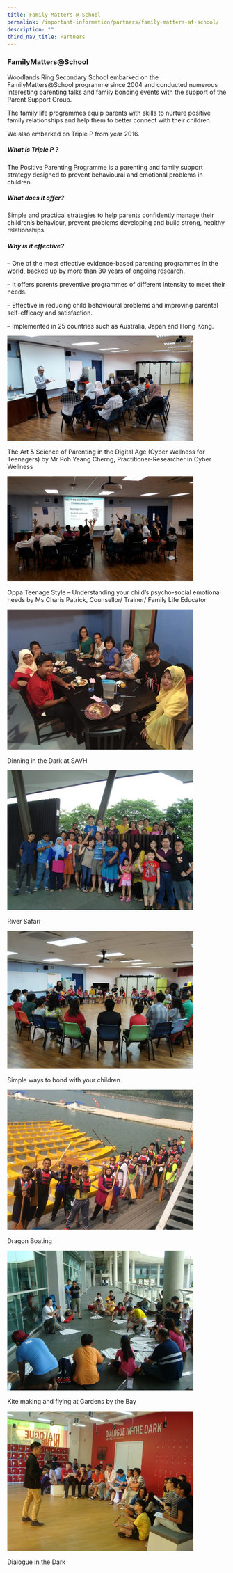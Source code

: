```yaml
---
title: Family Matters @ School
permalink: /important-information/partners/family-matters-at-school/
description: ""
third_nav_title: Partners
---
```

### **FamilyMatters@School**
Woodlands Ring Secondary School embarked on the FamilyMatters@School programme since 2004 and conducted numerous interesting parenting talks and family bonding events with the support of the Parent Support Group.

The family life programmes equip parents with skills to nurture positive family relationships and help them to better connect with their children.

We also embarked on Triple P from year 2016.

##### **What is Triple P ?**

The Positive Parenting Programme is a parenting and family support strategy designed to prevent behavioural and emotional problems in children.

##### **What does it offer?**

Simple and practical strategies to help parents confidently manage their children’s behaviour, prevent problems developing and build strong, healthy relationships.

##### **Why is it effective?**

– One of the most effective evidence-based parenting programmes in the world, backed up by more than 30 years of ongoing research.

– It offers parents preventive programmes of different intensity to meet their needs.

– Effective in reducing child behavioural problems and improving parental self-efficacy and satisfaction.

– Implemented in 25 countries such as Australia, Japan and Hong Kong.

<img style="width:85%" src="/images/fam1.jpg">

The Art & Science of Parenting in the Digital Age (Cyber Wellness for Teenagers) by Mr Poh Yeang Cherng, Practitioner-Researcher in Cyber Wellness

<img style="width:85%" src="/images/fam2.jpg">

Oppa Teenage Style – Understanding your child’s psycho-social emotional needs by Ms Charis Patrick, Counsellor/ Trainer/ Family Life Educator

<img style="width:85%" src="/images/fam3.jpg">

Dinning in the Dark at SAVH

<img style="width:85%" src="/images/fam4.jpg">

River Safari

<img style="width:85%" src="/images/fam5.jpg">

Simple ways to bond with your children

<img style="width:85%" src="/images/fam6.jpg">

Dragon Boating

<img style="width:85%" src="/images/fam7.jpg">

Kite making and flying at Gardens by the Bay

<img style="width:85%" src="/images/fam8.jpg">

Dialogue in the Dark

